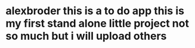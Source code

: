# alexbroder this is a to do app this is my first stand alone little project not so much but i will upload others 

 